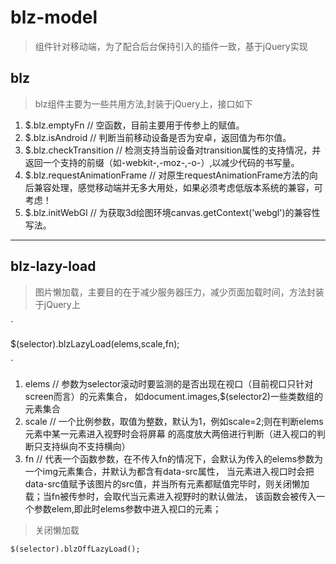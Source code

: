 # blz-model
> 组件针对移动端，为了配合后台保持引入的插件一致，基于jQuery实现

## blz
> blz组件主要为一些共用方法,封装于jQuery上，接口如下

1. $.blz.emptyFn   // 空函数，目前主要用于传参上的赋值。
2. $.blz.isAndroid   // 判断当前移动设备是否为安卓，返回值为布尔值。
3. $.blz.checkTransition   // 检测支持当前设备对transition属性的支持情况，并返回一个支持的前缀（如-webkit-,-moz-,-o-）,以减少代码的书写量。
4. $.blz.requestAnimationFrame   // 对原生requestAnimationFrame方法的向后兼容处理，感觉移动端并无多大用处，如果必须考虑低版本系统的兼容，可考虑！
5. $.blz.initWebGl   // 为获取3d绘图环境canvas.getContext('webgl')的兼容性写法。

***

## blz-lazy-load
> 图片懒加载，主要目的在于减少服务器压力，减少页面加载时间，方法封装于jQuery上

`
                                                                                                                                            
$(selector).blzLazyLoad(elems,scale,fn);
                                                                                                                                            
`

1. elems   // 参数为selector滚动时要监测的是否出现在视口（目前视口只针对screen而言）的元素集合，
如document.images,$(selector2)一些类数组的元素集合
2. scale   // 一个比例参数，取值为整数，默认为1，例如scale=2;则在判断elems元素中某一元素进入视野时会将屏幕
的高度放大两倍进行判断（进入视口的判断只支持纵向不支持横向）
3. fn   // 代表一个函数参数，在不传入fn的情况下，会默认为传入的elems参数为一个img元素集合，并默认为都含有data-src属性，
当元素进入视口时会把data-src值赋予该图片的src值，并当所有元素都赋值完毕时，则关闭懒加载；当fn被传参时，会取代当元素进入视野时的默认做法，
该函数会被传入一个参数elem,即此时elems参数中进入视口的元素；

> 关闭懒加载

`$(selector).blzOffLazyLoad();`
